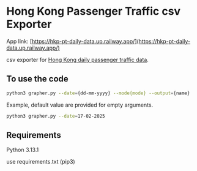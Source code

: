 # Hong Kong Passenger Traffic csv Exporter

App link: [https://hkp-pt-daily-data.up.railway.app/](https://hkp-pt-daily-data.up.railway.app/)

csv exporter for [Hong Kong daily passenger traffic data](https://data.gov.hk/en-data/dataset/hk-immd-set5-statistics-daily-passenger-traffic).

## To use the code

```bash
python3 grapher.py --date={dd-mm-yyyy} --mode{mode} --output={name}
```

Example, default value are provided for empty arguments.

```bash
python3 grapher.py --date=17-02-2025
```

## Requirements

Python 3.13.1

use requirements.txt (pip3)
